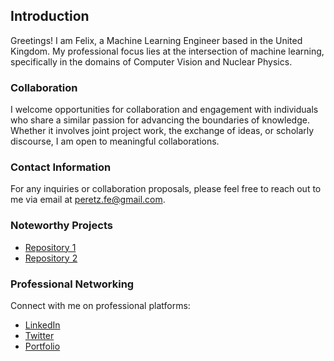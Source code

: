 ## Introduction

Greetings! I am Felix, a Machine Learning Engineer based in the United Kingdom. My professional focus lies at the intersection of machine learning, specifically in the domains of Computer Vision and Nuclear Physics.

### Collaboration

I welcome opportunities for collaboration and engagement with individuals who share a similar passion for advancing the boundaries of knowledge. Whether it involves joint project work, the exchange of ideas, or scholarly discourse, I am open to meaningful collaborations.

### Contact Information

For any inquiries or collaboration proposals, please feel free to reach out to me via email at [peretz.fe@gmail.com](mailto:peretz.fe@gmail.com).

### Noteworthy Projects

- [Repository 1](link_to_repo_1)
- [Repository 2](link_to_repo_2)

### Professional Networking

Connect with me on professional platforms:

- [LinkedIn](https://www.linkedin.com/in/your_linkedin_profile)
- [Twitter](https://twitter.com/your_twitter_handle)
- [Portfolio](https://yourportfolio.com)

<!---
felix-e-h-p/felix-e-h-p is a ✨ special ✨ repository because its `README.md` (this file) appears on your GitHub profile.
You can click the Preview link to take a look at your changes.
--->
